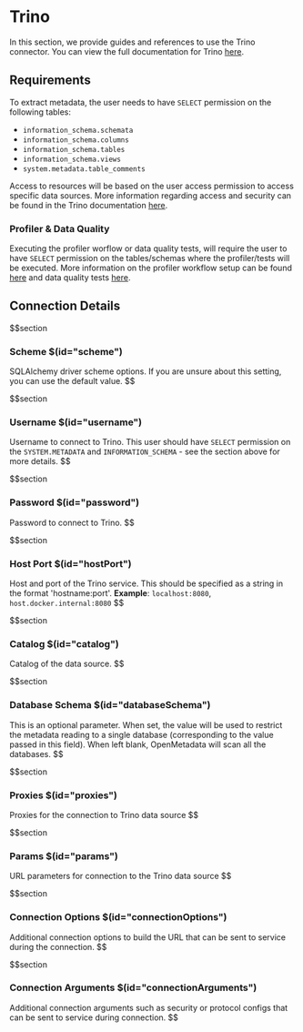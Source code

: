 # Trino
In this section, we provide guides and references to use the Trino connector. You can view the full documentation for Trino [here](https://docs.open-metadata.org/connectors/database/trino).

## Requirements
To extract metadata, the user needs to have `SELECT` permission on the following tables:
- `information_schema.schemata`
- `information_schema.columns`
- `information_schema.tables`
- `information_schema.views`
- `system.metadata.table_comments`

Access to resources will be based on the user access permission to access specific data sources. More information regarding access and security can be found in the Trino documentation [here](https://trino.io/docs/current/security.html).

### Profiler & Data Quality
Executing the profiler worflow or data quality tests, will require the user to have `SELECT` permission on the tables/schemas where the profiler/tests will be executed. More information on the profiler workflow setup can be found [here](https://docs.open-metadata.org/connectors/ingestion/workflows/profiler) and data quality tests [here](https://docs.open-metadata.org/connectors/ingestion/workflows/data-quality).

## Connection Details
$$section
### Scheme $(id="scheme")
SQLAlchemy driver scheme options. If you are unsure about this setting, you can use the default value.
$$

$$section
### Username $(id="username")
Username to connect to Trino. This user should have `SELECT` permission on the `SYSTEM.METADATA` and `INFORMATION_SCHEMA` - see the section above for more details.
$$

$$section
### Password $(id="password")
Password to connect to Trino.
$$

$$section
### Host Port $(id="hostPort")
Host and port of the Trino service. This should be specified as a string in the format 'hostname:port'.
**Example**: `localhost:8080`, `host.docker.internal:8080`
$$

$$section
### Catalog $(id="catalog")
Catalog of the data source. 
$$

$$section
### Database Schema $(id="databaseSchema")
This is an optional parameter. When set, the value will be used to restrict the metadata reading to a single database (corresponding to the value passed in this field). When left blank, OpenMetadata will scan all the databases.
$$

$$section
### Proxies $(id="proxies")
Proxies for the connection to Trino data source
$$

$$section
### Params $(id="params")
URL parameters for connection to the Trino data source
$$

$$section
### Connection Options $(id="connectionOptions")
Additional connection options to build the URL that can be sent to service during the connection.
$$

$$section
### Connection Arguments $(id="connectionArguments")
Additional connection arguments such as security or protocol configs that can be sent to service during connection.
$$